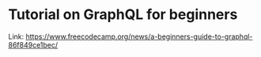 # Tutorial on GraphQL for beginners

Link: <https://www.freecodecamp.org/news/a-beginners-guide-to-graphql-86f849ce1bec/>

